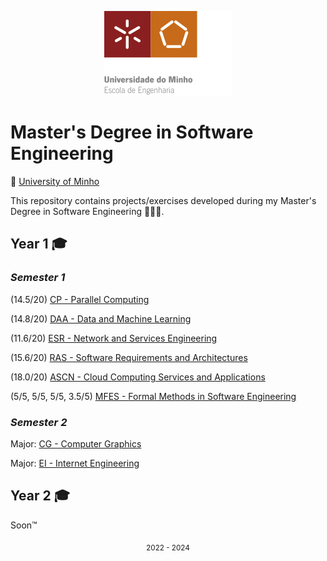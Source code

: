 <p align="center">
  <img  src="/MEI/images/Logo.png">
</p>

# Master's Degree in Software Engineering

📍 [University of Minho](https://www.uminho.pt/EN)

This repository contains projects/exercises developed during my Master's Degree in Software Engineering 🧑🏻‍🎓.

## **Year 1** 🎓
### *Semester 1*

 (14.5/20) [CP - Parallel Computing](MEI/1%20Year/1%20Semestre/CPD/)

 (14.8/20) [DAA - Data and Machine Learning](MEI/1%20Year/1%20Semestre/DAA/)

 (11.6/20) [ESR - Network and Services Engineering](MEI/1%20Year/1%20Semestre/ESR/)

 (15.6/20) [RAS - Software Requirements and Architectures](MEI/1%20Year/1%20Semestre/RAS/)    

 (18.0/20) [ASCN - Cloud Computing Services and Applications](MEI/1%20Year/1%20Semestre/ASCN/)

 (5/5, 5/5, 5/5, 3.5/5) [MFES - Formal Methods in Software Engineering](MEI/1%20Year/1%20Semestre/MFES/) 

### *Semester 2*

  Major: [CG - Computer Graphics](https://github.com/RuiArmada/Perfil-CG)
  
  Major: [EI - Internet Engineering](https://github.com/RuiArmada/Perfil-EI)
  
## **Year 2** 🎓
  
  Soon™️

<div align="center">
  <sub>2022 - 2024</sub>
</div>
